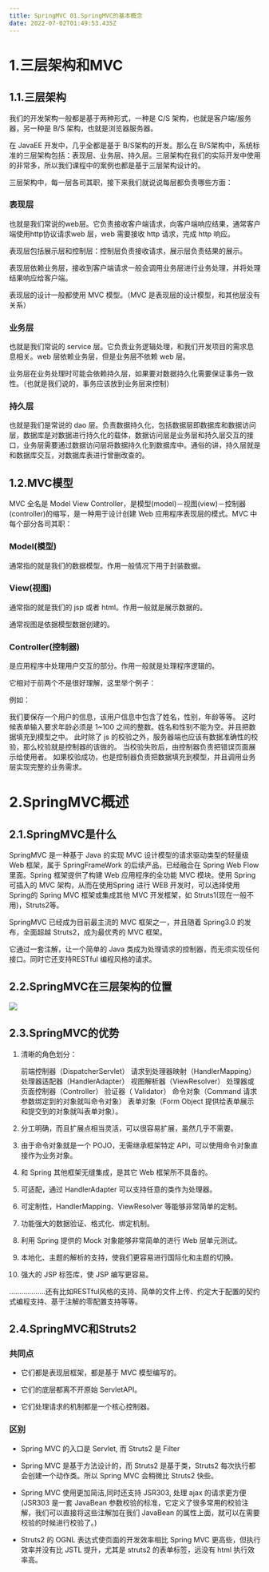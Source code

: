 ```yaml
---
title: SpringMVC 01.SpringMVC的基本概念
date: 2022-07-02T01:49:53.435Z
---
```

# 1.三层架构和MVC

## 1.1.三层架构

我们的开发架构一般都是基于两种形式，一种是 C/S 架构，也就是客户端/服务器，另一种是 B/S 架构，也就是浏览器服务器。

在 JavaEE 开发中，几乎全都是基于 B/S架构的开发。那么在 B/S架构中，系统标准的三层架构包括：表现层、业务层、持久层。三层架构在我们的实际开发中使用的非常多，所以我们课程中的案例也都是基于三层架构设计的。

三层架构中，每一层各司其职，接下来我们就说说每层都负责哪些方面：

### 表现层

也就是我们常说的web层。它负责接收客户端请求，向客户端响应结果，通常客户端使用http协议请求web 层，web 需要接收 http 请求，完成 http 响应。

表现层包括展示层和控制层：控制层负责接收请求，展示层负责结果的展示。

表现层依赖业务层，接收到客户端请求一般会调用业务层进行业务处理，并将处理结果响应给客户端。

表现层的设计一般都使用 MVC 模型。（MVC 是表现层的设计模型，和其他层没有关系）

### 业务层

也就是我们常说的 service 层。它负责业务逻辑处理，和我们开发项目的需求息息相关。web 层依赖业务层，但是业务层不依赖 web 层。

业务层在业务处理时可能会依赖持久层，如果要对数据持久化需要保证事务一致性。（也就是我们说的，事务应该放到业务层来控制）

### 持久层

也就是我们是常说的 dao 层。负责数据持久化，包括数据层即数据库和数据访问层，数据库是对数据进行持久化的载体，数据访问层是业务层和持久层交互的接口，业务层需要通过数据访问层将数据持久化到数据库中。通俗的讲，持久层就是和数据库交互，对数据库表进行曾删改查的。

## 1.2.MVC模型

MVC 全名是 Model View Controller，是模型(model)－视图(view)－控制器(controller)的缩写，是一种用于设计创建 Web 应用程序表现层的模式。MVC 中每个部分各司其职：

### Model(模型)

通常指的就是我们的数据模型。作用一般情况下用于封装数据。

### View(视图)

通常指的就是我们的 jsp 或者 html。作用一般就是展示数据的。

通常视图是依据模型数据创建的。

### Controller(控制器)

是应用程序中处理用户交互的部分。作用一般就是处理程序逻辑的。

它相对于前两个不是很好理解，这里举个例子：

例如：

我们要保存一个用户的信息，该用户信息中包含了姓名，性别，年龄等等。
这时候表单输入要求年龄必须是 1~100 之间的整数。姓名和性别不能为空。并且把数据填充到模型之中。
此时除了 js 的校验之外，服务器端也应该有数据准确性的校验，那么校验就是控制器的该做的。
当校验失败后，由控制器负责把错误页面展示给使用者。
如果校验成功，也是控制器负责把数据填充到模型，并且调用业务层实现完整的业务需求。

# 2.SpringMVC概述

## 2.1.SpringMVC是什么

SpringMVC 是一种基于 Java 的实现 MVC 设计模型的请求驱动类型的轻量级 Web 框架，属于 SpringFrameWork 的后续产品，已经融合在 Spring Web Flow 里面。Spring 框架提供了构建 Web 应用程序的全功能 MVC 模块。使用 Spring 可插入的 MVC 架构，从而在使用Spring 进行 WEB 开发时，可以选择使用 Spring的 Spring MVC 框架或集成其他 MVC 开发框架，如 Struts1(现在一般不用)，Struts2等。

SpringMVC 已经成为目前最主流的 MVC 框架之一，并且随着 Spring3.0 的发布，全面超越 Struts2，成为最优秀的 MVC 框架。

它通过一套注解，让一个简单的 Java 类成为处理请求的控制器，而无须实现任何接口。同时它还支持RESTful 编程风格的请求。

## 2.2.SpringMVC在三层架构的位置

![](https://gitee.com/krislin_zhao/IMGcloud/raw/master/img/20200629152727.png)

## 2.3.SpringMVC的优势

1. 清晰的角色划分：

   	前端控制器（DispatcherServlet）
   	请求到处理器映射（HandlerMapping）
   	处理器适配器（HandlerAdapter）
   	视图解析器（ViewResolver）
   	处理器或页面控制器（Controller）
   	验证器（ Validator）
   	命令对象（Command 请求参数绑定到的对象就叫命令对象）
   	表单对象（Form Object 提供给表单展示和提交到的对象就叫表单对象）。

2. 分工明确，而且扩展点相当灵活，可以很容易扩展，虽然几乎不需要。

3. 由于命令对象就是一个 POJO，无需继承框架特定 API，可以使用命令对象直接作为业务对象。

4. 和 Spring 其他框架无缝集成，是其它 Web 框架所不具备的。

5. 可适配，通过 HandlerAdapter 可以支持任意的类作为处理器。

6. 可定制性，HandlerMapping、ViewResolver 等能够非常简单的定制。

7. 功能强大的数据验证、格式化、绑定机制。

8. 利用 Spring 提供的 Mock 对象能够非常简单的进行 Web 层单元测试。

9. 本地化、主题的解析的支持，使我们更容易进行国际化和主题的切换。

10. 强大的 JSP 标签库，使 JSP 编写更容易。

………………还有比如RESTful风格的支持、简单的文件上传、约定大于配置的契约式编程支持、基于注解的零配置支持等等。

## 2.4.SpringMVC和Struts2

### 共同点

* 它们都是表现层框架，都是基于 MVC 模型编写的。

* 它们的底层都离不开原始 ServletAPI。

* 它们处理请求的机制都是一个核心控制器。

### 区别

* Spring MVC 的入口是 Servlet, 而 Struts2 是 Filter

* Spring MVC 是基于方法设计的，而 Struts2 是基于类，Struts2 每次执行都会创建一个动作类。所以 Spring MVC 会稍微比 Struts2 快些。

* Spring MVC 使用更加简洁,同时还支持 JSR303, 处理 ajax 的请求更方便
  (JSR303 是一套 JavaBean 参数校验的标准，它定义了很多常用的校验注解，我们可以直接将这些注解加在我们 JavaBean 的属性上面，就可以在需要校验的时候进行校验了。)

* Struts2 的 OGNL 表达式使页面的开发效率相比 Spring MVC 更高些，但执行效率并没有比 JSTL 提升，尤其是 struts2 的表单标签，远没有 html 执行效率高。